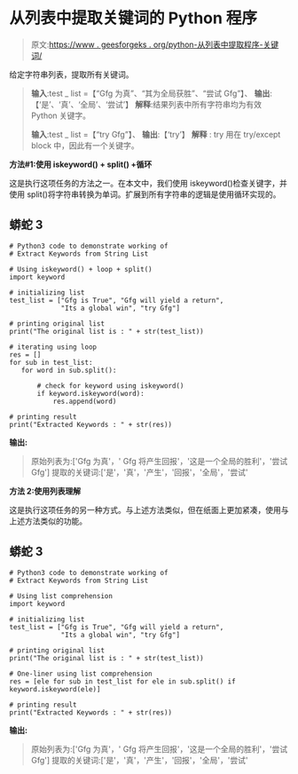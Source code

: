 # 从列表中提取关键词的 Python 程序

> 原文:[https://www . geesforgeks . org/python-从列表中提取程序-关键词/](https://www.geeksforgeeks.org/python-program-to-extract-keywords-from-a-list/)

给定字符串列表，提取所有关键词。

> **输入**:test _ list =【“Gfg 为真”、“其为全局获胜”、“尝试 Gfg”】、
> **输出**:【‘是’、‘真’、‘全局’、‘尝试’】
> **解释**:结果列表中所有字符串均为有效 Python 关键字。
> 
> **输入**:test _ list =【“try Gfg”】、
> **输出**:【‘try’】
> **解释** : try 用在 try/except block 中，因此有一个关键字。

**方法#1:使用 iskeyword() + split() +循环**

这是执行这项任务的方法之一。在本文中，我们使用 iskeyword()检查关键字，并使用 split()将字符串转换为单词。扩展到所有字符串的逻辑是使用循环实现的。

## 蟒蛇 3

```
# Python3 code to demonstrate working of
# Extract Keywords from String List

# Using iskeyword() + loop + split()
import keyword

# initializing list
test_list = ["Gfg is True", "Gfg will yield a return",
             "Its a global win", "try Gfg"]

# printing original list
print("The original list is : " + str(test_list))

# iterating using loop
res = []
for sub in test_list:
   for word in sub.split():

       # check for keyword using iskeyword()
       if keyword.iskeyword(word):
           res.append(word)

# printing result
print("Extracted Keywords : " + str(res))
```

**输出:**

> 原始列表为:['Gfg 为真'，' Gfg 将产生回报'，'这是一个全局的胜利'，'尝试 Gfg']
> 提取的关键词:['是'，'真'，'产生'，'回报'，'全局'，'尝试'

**方法 2:使用列表理解**

这是执行这项任务的另一种方式。与上述方法类似，但在纸面上更加紧凑，使用与上述方法类似的功能。

## 蟒蛇 3

```
# Python3 code to demonstrate working of
# Extract Keywords from String List

# Using list comprehension
import keyword

# initializing list
test_list = ["Gfg is True", "Gfg will yield a return",
             "Its a global win", "try Gfg"]

# printing original list
print("The original list is : " + str(test_list))

# One-liner using list comprehension
res = [ele for sub in test_list for ele in sub.split() if keyword.iskeyword(ele)]

# printing result
print("Extracted Keywords : " + str(res))
```

**输出:**

> 原始列表为:['Gfg 为真'，' Gfg 将产生回报'，'这是一个全局的胜利'，'尝试 Gfg']
> 提取的关键词:['是'，'真'，'产生'，'回报'，'全局'，'尝试'